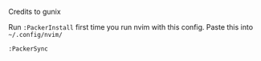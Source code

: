 
Credits to gunix

Run `:PackerInstall` first time you run nvim with this config.
Paste this into `~/.config/nvim/`

`:PackerSync`
